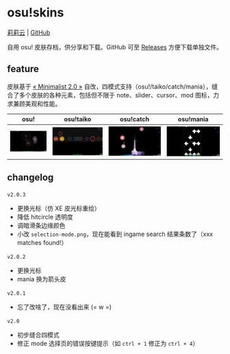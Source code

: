 # osu!skins

[莉莉云](https://cloud.lilywhite.cc/s/o3zFZ) | [GitHub](https://github.com/purple4pur/osu-skins)

自用 osu! 皮肤存档，供分享和下载。GitHub 可至 [Releases](https://github.com/purple4pur/osu-skins/releases) 方便下载单独文件。

## feature

皮肤基于 [« Minimalist 2.0 »](https://osu.ppy.sh/community/forums/topics/1286223) 自改，四模式支持（osu!/taiko/catch/mania），缝合了多个皮肤的各种元素，包括但不限于 note、slider、cursor、mod 图标，力求兼顾美观和性能。

|                   osu!                    |                   osu!taiko                   |                   osu!catch                   |                   osu!mania                   |
| :---------------------------------------: | :-------------------------------------------: | :-------------------------------------------: | :-------------------------------------------: |
| ![std preview](./images/std%20v2.0.2.png) | ![taiko preview](./images/taiko%20v2.0.2.png) | ![catch preview](./images/catch%20v2.0.2.png) | ![mania preview](./images/mania%20v2.0.2.png) |

## changelog

`v2.0.3`

- 更换光标（仿 XE 皮光标重绘）
- 降低 hitcircle 透明度
- 调暗滑条边缘颜色
- 小改 `selection-mode.png`，现在能看到 ingame search 结果条数了（xxx matches found!）

`v2.0.2`

- 更换光标
- mania 换为箭头皮

`v2.0.1`

- 忘了改啥了，现在没看出来 (= w =)

`v2.0`

- 初步缝合四模式
- 修正 mode 选择页的错误按键提示（如 `ctrl + 1` 修正为 `ctrl + 4`）
